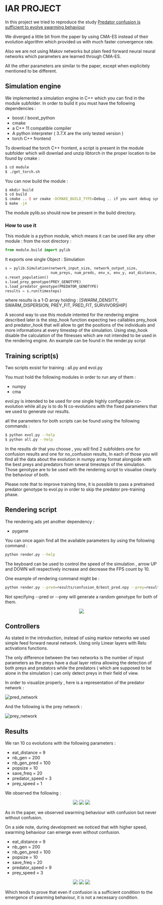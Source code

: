 # IAR PROJECT

In this project we tried to reproduce the study [Predator confusion is sufficient to evolve swarming behaviour]([https://royalsocietypublishing.org/doi/10.1098/rsif.2013.0305)

We diverged a little bit from the paper by using CMA-ES instead of their evolution algorithm which provided us with much faster convergence rate. 

Also we are not using Makov networks but plain feed forward neural neural networks which parameters are learned through CMA-ES.

All the other parameters are similar to the paper, except when explicitely mentioned to be different.

## Simulation engine

We implemented a simulation engine in C++ which you can find in the module subfolder. In order to build it you must have the following dependencies :

* boost / boost_python
* cmake
* a C++ 11 compatible compiler
* A python interpreter ( 3.7.X  are the only tested version )
* torch C++ frontend

To download the torch C++ frontent, a script is present in the module subfolder which will downlad and unzip libtorch in the proper location to be found by cmake :

```sh
$ cd module
$ ./get_torch.sh
```
You can now build the module :
```sh
$ mkdir build
$ cd build
$ cmake .. ( or cmake -DCMAKE_BUILD_TYPE=Debug .. if you want debug symbols )
$ make -j4
```
The module pylib.so should now be present in the build directory.

### How to use it 

This module is a python module, which means it can be used like any other module :
from the root directory :

```python
from module.build import pylib
```

It exports one single Object : Simulation

```python
s = pylib.Simulation(network_input_size, network_output_size,
					 num_preys, num_preds, env_x, env_y, eat_distance, confusion)
s.reset_population()
s.load_prey_genotype(PREY_GENOTYPE)
s.load_predator_genotype(PREDATOR_GENOTYPE)
results = s.run(timesteps)
```

where results is a 1-D array holding : [SWARM_DENSITY, SWARM_DISPERSION, PREY_FIT, PRED_FIT, SURVIVORSHIP]

A second way to use this module intented for the rendering engine described later is the step_hook function expecting two callables prey_hook and predator_hook that will allow to get the positions of the individuals and more informations at every timestep of the simulation. Using step_hook disable the calculation of the fitnesses which are not intended to be used in the rendering engine. An example can be found in the render.py script

## Training script(s)

Two scripts exsist for training : all.py and evol.py

You must hold the following modules in order to run any of them :
* numpy
* cma


evol.py is intended to be used for one single highly configurable co-evolution while all.py is to do N co-evolutions with the fixed parameters that we used to generate our results.

all the parameters for both scripts can be found using the following commands :

```sh
$ python evol.py --help
$ python all.py --help
```

In the results dir that you choose , you will find 2  subfolders one for confusion results and one for no_confusion results, In each of those you will find all the data about the evolution in numpy array format alongside with the best preys and predators from several timesteps of the simulation. Those genotype are to be used with the rendering script to visualise clearly the behaviour of both.

Please note that to improve training time, it is possible to pass a pretrained predator genotype to evol.py in order to skip the predator pre-training phase.

## Rendering script

The rendering ads yet another dependency :

* pygame

You can once again find all the available parameters by using the following command :

```sh
python render.py --help
```
The keyboard can be used to control the speed of the simulation , arrow UP and DOWN will respectively increase and decrease the FPS count by 10.

One example of rendering command might be :

```sh
python render.py --pred=results/confusion_0/best_pred.npy --prey=results/confusion_0/best_prey.npy --fps 30

```
Not specifying --pred or --prey will generate a random genotype for both of them.

<p align="center">
  <img src="visualisations/rendering.gif">
</p>

## Controllers

As stated in the introduction, instead of using markov networks we used simple feed forward neural network. Using only Linear layers with Relu activations functions.

The only difference between the two networks is the number of input parameters as the preys have a dual layer retina allowing the detection of both preys and predators while the predators ( which are supposed to be alone in the simulation ) can only detect preys in their field of view.

In order to visualize properly , here is a representation of the predator network :

![pred_network](visualisations/pred.png)

And the following is the prey network :

![prey_network](visualisations/prey.png)

## Results

We ran 10 co evolutions with the following parameters :

* eat_distance = 9
* nb_gen = 200
* nb_gen_pred = 100
* popsize = 10
* save_freq = 20
* predator_speed = 3
* prey_speed = 1

We observed the following :

<p align="center">
  <img src="visualisations/speed_1_3/Figure_1.png">
  <img src="visualisations/speed_1_3/Figure_2.png">
  <img src="visualisations/speed_1_3/Figure_3.png">
</p>

As in the paper, we observed swarming behaviour with confusion but never without confusion.

On a side note, during development we noticed that with higher speed, swarming behaviour can emerge even without confusion.

* eat_distance = 9
* nb_gen = 200
* nb_gen_pred = 100
* popsize = 10
* save_freq = 20
* predator_speed = 9
* prey_speed = 3

<p align="center">
  <img src="visualisations/speed_3_9/Figure_1.png">
  <img src="visualisations/speed_3_9/Figure_2.png">
  <img src="visualisations/speed_3_9/Figure_3.png">
</p>


Which tends to prove that even if confusion is a sufficient condition to the emergence of swarming behaviour, it is not a necessary condition.
